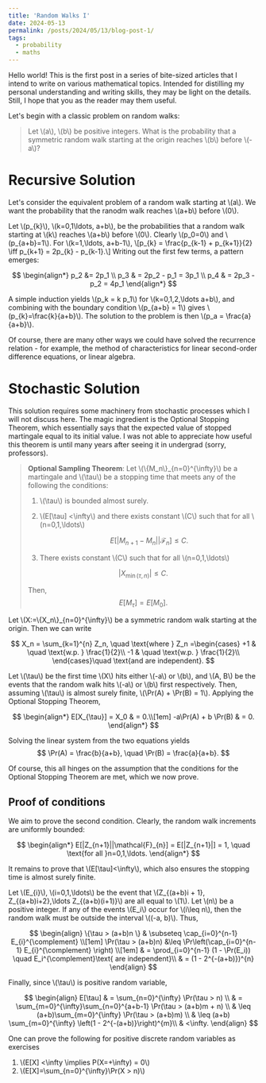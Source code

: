 ```yaml
---
title: 'Random Walks I'
date: 2024-05-13
permalink: /posts/2024/05/13/blog-post-1/
tags:
  - probability 
  - maths
---
```


Hello world! This is the first post in a series of bite-sized articles that I intend to write on various mathematical topics. Intended for distilling my personal understanding and writing skills, they may be light on the details. Still, I hope that you as the reader may them useful.

Let's begin with a classic problem on random walks:
> Let \\(a\\), \\(b\\) be positive integers. What is the probability that a symmetric random walk starting at the origin reaches \\(b\\) before \\(-a\\)?

Recursive Solution
======
Let's consider the equivalent problem of a random walk starting at \\(a\\). We want the probability that the ranodm walk reaches \\(a+b\\) before \\(0\\). 

Let \\(p_{k}\\), \\(k=0,1\ldots, a+b\\), be the probabilities that a random walk starting at \\(k\\) reaches \\(a+b\\) before \\(0\\). Clearly \\(p_0=0\\) and \\(p_{a+b}=1\\). For \\(k=1,\ldots, a+b-1\\), 
\\[p_{k} = \frac{p_{k-1} + p_{k+1}}{2} \iff p_{k+1} = 2p_{k} - p_{k-1}.\\]
Writing out the first few terms, a pattern emerges:

$$
  \begin{align*}
    p_2 &= 2p_1 \\
    p_3 & = 2p_2 - p_1 = 3p_1 \\
    p_4 & = 2p_3 - p_2 = 4p_1
    \end{align*}
$$

A simple induction yields \\(p_k = k p_1\\) for \\(k=0,1,2,\ldots a+b\\), and combining with the boundary condition \\(p_{a+b} = 1\\) gives \\(p_{k}=\frac{k}{a+b}\\). The solution to the problem is then \\(p_a = \frac{a}{a+b}\\). 

Of course, there are many other ways we could have solved the recurrence relation - for example, the method of characteristics for linear second-order difference equations, or linear algebra.

Stochastic Solution
======
This solution requires some machinery from stochastic processes which I will not discuss here. The magic ingredient is the Optional Stopping Theorem, which essentially says that the expected value of stopped martingale equal to its initial value. I was not able to appreciate how useful this theorem is until many years after seeing it in undergrad (sorry, professors).
> **Optional Sampling Theorem**: Let \\(\\{M_n\\}_{n=0}^{\infty}\\) be a martingale and \\(\tau\\) be a stopping time that meets any of the following the conditions:
> 1. \\(\tau\\) is bounded almost surely.
> 2. \\(E[\tau] <\infty\\) and there exists constant \\(C\\) such that for all \\(n=0,1,\ldots\\)  
>
>     $$
>       E\left[\left|M_{n+1} - M_{n}\right|| \mathcal{F}_{n}\right] \leq C.
>     $$ 
> 
> 3. There exists constant \\(C\\) such that for all \\(n=0,1,\ldots\\) 
>
> $$
>   |X_{\min(\tau, n)}| \leq C.
> $$
>
> Then, 
> $$
>  E[M_\tau] = E[M_0].
> $$

Let \\(X:=\\{X_n\\}_{n=0}^{\infty}\\) be a symmetric random walk starting at the origin. Then we can write

$$
  X_n = \sum_{k=1}^{n} Z_n, 
          \quad \text{where } 
          Z_n =\begin{cases}
                +1 & \quad \text{w.p. } \frac{1}{2}\\
                -1 & \quad \text{w.p. } \frac{1}{2}\\
                \end{cases}\quad \text{and are independent}.
$$

Let \\(\tau\\) be the first time \\(X\\) hits either \\(-a\\) or \\(b\\), and \\(A, B\\) be the events that the random walk hits \\(-a\\) or \\(b\\) first respectively. Then, assuming \\(\tau\\) is almost surely finite, \\(\Pr(A) + \Pr(B) = 1\\). Applying the Optional Stopping Theorem,

$$
  \begin{align*}
     E[X_{\tau}] = X_0 & = 0.\\[1em]
     -a\Pr(A) + b \Pr(B) & = 0.
    \end{align*}
$$

Solving the linear system from the two equations yields
$$
  \Pr(A) = \frac{b}{a+b}, \quad \Pr(B) = \frac{a}{a+b}.
$$

Of course, this all hinges on the assumption that the conditions for the Optional Stopping Theorem are met, which we now prove. 

Proof of conditions 
------
We aim to prove the second condition. Clearly, the random walk increments are uniformly bounded:

$$
  \begin{align*}
    E[|Z_{n+1}||\mathcal{F}_{n}] = E[|Z_{n+1}|] = 1, \quad \text{for all }n=0,1,\ldots.
  \end{align*}
$$

It remains to prove that \\(E[\tau]<\infty\\), which also ensures the stopping time is almost surely finite.

Let \\(E_{i}\\), \\(i=0,1,\ldots\\) be the event that \\(Z_{(a+b)i + 1}, Z_{(a+b)i+2},\ldots Z_{(a+b)(i+1)}\\) are all equal to \\(1\\). Let \\(n\\) be a positive integer. If any of the events \\(E_i\\) occur for \\(i\leq n\\), then the random walk must be outside the interval \\((-a, b)\\). Thus,

$$
  \begin{align}
    \{\tau > (a+b)n \} & \subseteq \cap_{i=0}^{n-1} E_{i}^{\complement} \\[1em]
    \Pr(\tau > (a+b)n) &\leq \Pr\left(\cap_{i=0}^{n-1} E_{i}^{\complement} \right) \\[1em]
    & = \prod_{i=0}^{n-1} (1 - \Pr(E_i)) \quad E_i^{\complement}\text{ are independent}\\
    & = (1 - 2^{-(a+b)})^{n}
    \end{align}
$$

Finally, since \\(\tau\\) is positive random variable,

$$
  \begin{align}
    E[\tau] & = \sum_{n=0}^{\infty} \Pr(\tau > n) \\
            & = \sum_{m=0}^{\infty}\sum_{n=0}^{a+b-1} \Pr(\tau > (a+b)m + n) \\
            & \leq (a+b)\sum_{m=0}^{\infty} \Pr(\tau > (a+b)m) \\
            & \leq (a+b) \sum_{m=0}^{\infty} \left(1 - 2^{-(a+b)}\right)^{m}\\
            & <\infty.
    \end{align}
$$

One can prove the following for positive discrete random variables as exercises
1. \\(E[X] <\infty \implies P(X=+\infty) = 0\\)
2. \\(E[X]=\sum_{n=0}^{\infty}\Pr(X > n)\\)
